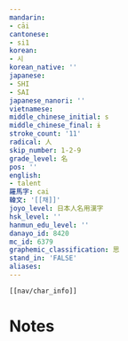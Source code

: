 ```yaml
---
mandarin:
- cāi
cantonese:
- si1
korean:
- 시
korean_native: ''
japanese:
- SHI
- SAI
japanese_nanori: ''
vietnamese:
middle_chinese_initial: s
middle_chinese_final: ɨ
stroke_count: '11'
radical: 人
skip_number: 1-2-9
grade_level: 名
pos: ''
english:
- talent
羅馬字: cai
韓文: '[[채]]'
joyo_level: 日本人名用漢字
hsk_level: ''
hanmun_edu_level: ''
danayo_id: 8420
mc_id: 6379
graphemic_classification: 思
stand_in: 'FALSE'
aliases:
---
```

```meta-bind-embed
[[nav/char_info]]
```

# Notes
